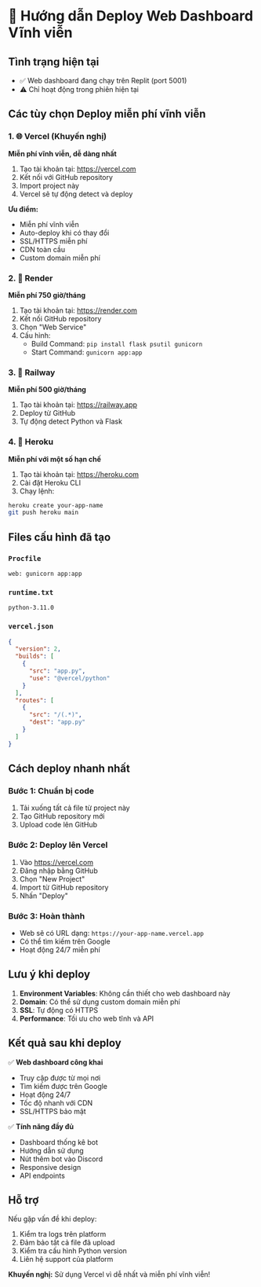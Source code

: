# 🚀 Hướng dẫn Deploy Web Dashboard Vĩnh viễn

## Tình trạng hiện tại
- ✅ Web dashboard đang chạy trên Replit (port 5001)
- ⚠️ Chỉ hoạt động trong phiên hiện tại

## Các tùy chọn Deploy miễn phí vĩnh viễn

### 1. 🌐 **Vercel (Khuyến nghị)**
**Miễn phí vĩnh viễn, dễ dàng nhất**

1. Tạo tài khoản tại: https://vercel.com
2. Kết nối với GitHub repository
3. Import project này
4. Vercel sẽ tự động detect và deploy

**Ưu điểm:**
- Miễn phí vĩnh viễn
- Auto-deploy khi có thay đổi
- SSL/HTTPS miễn phí
- CDN toàn cầu
- Custom domain miễn phí

### 2. 🐍 **Render**
**Miễn phí 750 giờ/tháng**

1. Tạo tài khoản tại: https://render.com
2. Kết nối GitHub repository
3. Chọn "Web Service"
4. Cấu hình:
   - Build Command: `pip install flask psutil gunicorn`
   - Start Command: `gunicorn app:app`

### 3. 🚀 **Railway**
**Miễn phí 500 giờ/tháng**

1. Tạo tài khoản tại: https://railway.app
2. Deploy từ GitHub
3. Tự động detect Python và Flask

### 4. 💜 **Heroku**
**Miễn phí với một số hạn chế**

1. Tạo tài khoản tại: https://heroku.com
2. Cài đặt Heroku CLI
3. Chạy lệnh:
```bash
heroku create your-app-name
git push heroku main
```

## Files cấu hình đã tạo

### `Procfile`
```
web: gunicorn app:app
```

### `runtime.txt`
```
python-3.11.0
```

### `vercel.json`
```json
{
  "version": 2,
  "builds": [
    {
      "src": "app.py",
      "use": "@vercel/python"
    }
  ],
  "routes": [
    {
      "src": "/(.*)",
      "dest": "app.py"
    }
  ]
}
```

## Cách deploy nhanh nhất

### Bước 1: Chuẩn bị code
1. Tải xuống tất cả file từ project này
2. Tạo GitHub repository mới
3. Upload code lên GitHub

### Bước 2: Deploy lên Vercel
1. Vào https://vercel.com
2. Đăng nhập bằng GitHub
3. Chọn "New Project"
4. Import từ GitHub repository
5. Nhấn "Deploy"

### Bước 3: Hoàn thành
- Web sẽ có URL dạng: `https://your-app-name.vercel.app`
- Có thể tìm kiếm trên Google
- Hoạt động 24/7 miễn phí

## Lưu ý khi deploy

1. **Environment Variables**: Không cần thiết cho web dashboard này
2. **Domain**: Có thể sử dụng custom domain miễn phí
3. **SSL**: Tự động có HTTPS
4. **Performance**: Tối ưu cho web tĩnh và API

## Kết quả sau khi deploy

✅ **Web dashboard công khai**
- Truy cập được từ mọi nơi
- Tìm kiếm được trên Google
- Hoạt động 24/7
- Tốc độ nhanh với CDN
- SSL/HTTPS bảo mật

✅ **Tính năng đầy đủ**
- Dashboard thống kê bot
- Hướng dẫn sử dụng
- Nút thêm bot vào Discord
- Responsive design
- API endpoints

## Hỗ trợ

Nếu gặp vấn đề khi deploy:
1. Kiểm tra logs trên platform
2. Đảm bảo tất cả file đã upload
3. Kiểm tra cấu hình Python version
4. Liên hệ support của platform

**Khuyến nghị:** Sử dụng Vercel vì dễ nhất và miễn phí vĩnh viễn!